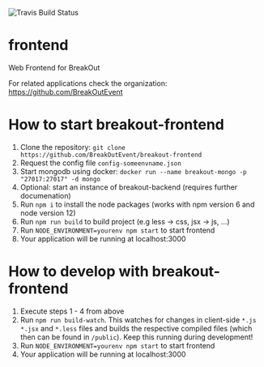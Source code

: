 ![Travis Build Status](https://travis-ci.org/BreakOutEvent/breakout-frontend.svg?branch=develop)
# frontend
Web Frontend for BreakOut

For related applications check the organization: https://github.com/BreakOutEvent

# How to start breakout-frontend
1. Clone the repository: `git clone https://github.com/BreakOutEvent/breakout-frontend`
2. Request the config file `config-someenvname.json`
3. Start mongodb using docker: `docker run --name breakout-mongo -p "27017:27017" -d mongo`
4. Optional: start an instance of breakout-backend (requires further documenation)
5. Run `npm i` to install the node packages (works with npm version 6 and node version 12)
6. Run `npm run build` to build project (e.g less -> css, jsx -> js, ...)
7. Run `NODE_ENVIRONMENT=yourenv npm start` to start frontend
8. Your application will be running at localhost:3000

# How to develop with breakout-frontend
1. Execute steps 1 - 4 from above
2. Run `npm run build-watch`. This watches for changes in client-side `*.js` `*.jsx` and `*.less` files and
builds the respective compiled files (which then can be found in `/public`). Keep this running during development!
3. Run `NODE_ENVIRONMENT=yourenv npm start` to start frontend
4. Your application will be running at localhost:3000

